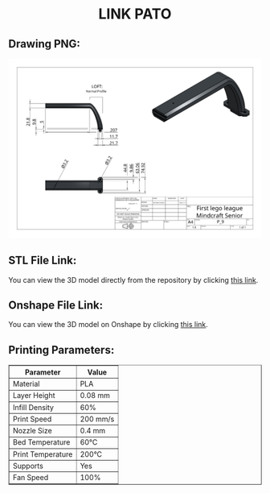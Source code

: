 <div align="center">
  <h1>LINK PATO</h1>
</div>

<div align="left">
  <h2>Drawing PNG:</h2>
  <p align="center">
    <img src="https://github.com/mindcraftlabs/Dive-Into-Discovery/blob/main/Models/Parts/0x05%20Drawing%20LINK%20PATO/Drawing%20LINK%20PATO.png" alt="Robot Base Drawing" width="1000">
  </p>
</div>

<div align="left">
  <h2>STL File Link:</h2>
  <p>You can view the 3D model directly from the repository by clicking <a href="https://github.com/DexterTaha/WRO-FE-2024-Mindcraft-International/blob/main/Models/%20Parts/0x00-Robot%20Base/Robot%20Base%20.stl" target="_blank">this link</a>.</p>
</div>

<div align="left">
  <h2>Onshape File Link:</h2>
  <p>You can view the 3D model on Onshape by clicking <a href="https://cad.onshape.com/documents/6f709c2fe39887f648658f9d/w/db1336aba69d66ab0939dcbe/e/cc66777b8e72f52a63226f5e" target="_blank">this link</a>.</p>
</div>

<div align="left">
  <h2>Printing Parameters:</h2>
</div>

<!-- Table for printing parameters -->
<table border="1" cellpadding="10" cellspacing="0">
  <thead>
    <tr>
      <th>Parameter</th>
      <th>Value</th>
    </tr>
  </thead>
  <tbody>
    <tr>
      <td>Material</td>
      <td>PLA</td>
    </tr>
    <tr>
      <td>Layer Height</td>
      <td>0.08 mm</td>
    </tr>
    <tr>
      <td>Infill Density</td>
      <td>60%</</td>
    </tr>
    <tr>
      <td>Print Speed</td>
      <td>200 mm/s</td>
    </tr>
    <tr>
      <td>Nozzle Size</td>
      <td>0.4 mm</td>
    </tr>
    <tr>
      <td>Bed Temperature</td>
      <td>60°C</td>
    </tr>
    <tr>
      <td>Print Temperature</td>
      <td>200°C</td>
    </tr>
    <tr>
      <td>Supports</td>
      <td>Yes</td>
    </tr>
    <tr>
      <td>Fan Speed</td>
      <td>100%</td>
    </tr>
  </tbody>
</table>
